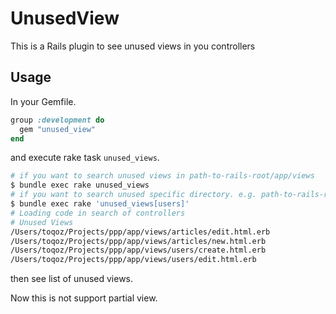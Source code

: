 # UnusedView
This is a Rails plugin to see unused views in you controllers

## Usage
In your Gemfile.

```ruby
group :development do
  gem "unused_view"
end
```

and execute rake task `unused_views`.

```sh
# if you want to search unused views in path-to-rails-root/app/views
$ bundle exec rake unused_views
# if you want to search unused specific directory. e.g. path-to-rails-root/app/views/users
$ bundle exec rake 'unused_views[users]'
# Loading code in search of controllers
# Unused Views
/Users/toqoz/Projects/ppp/app/views/articles/edit.html.erb
/Users/toqoz/Projects/ppp/app/views/articles/new.html.erb
/Users/toqoz/Projects/ppp/app/views/users/create.html.erb
/Users/toqoz/Projects/ppp/app/views/users/edit.html.erb

```

then see list of unused views.

Now this is not support partial view.
